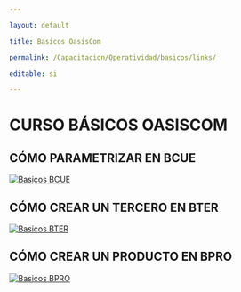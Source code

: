 ```yaml
---

layout: default

title: Basicos OasisCom

permalink: /Capacitacion/Operatividad/basicos/links/

editable: si

---
```




# CURSO BÁSICOS OASISCOM


## CÓMO PARAMETRIZAR EN BCUE


[![Basicos BCUE](https://oasiserp-my.sharepoint.com/personal/martha_velasquez_oasiscom_com/_layouts/15/guestaccess.aspx?docid=19d08df72b2f440bb8a1812d3bfde0f4d&authkey=AUFVEuw_llM-zHVMfEvwA2E)](https://youtu.be/we2Kmmrugss)


## CÓMO CREAR UN TERCERO EN BTER


[![Basicos BTER](https://oasiserp-my.sharepoint.com/personal/martha_velasquez_oasiscom_com/_layouts/15/guestaccess.aspx?docid=17dc3c7e502b94760aba48f923e0e37c1&authkey=AVg2pNqmk_yiU5W44s886h8)](https://youtu.be/BdvI6Ud6bOE)


## CÓMO CREAR UN PRODUCTO EN BPRO


[![Basicos BPRO](https://oasiserp-my.sharepoint.com/personal/martha_velasquez_oasiscom_com/_layouts/15/guestaccess.aspx?docid=1cc109807754849ff902c3913ed03cdf7&authkey=AZJKvNlPBMwNW6yt5HELvV8)](https://youtu.be/NOpeH3WU4p4)















